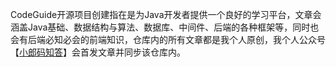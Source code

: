 CodeGuide开源项目创建指在是为Java开发者提供一个良好的学习平台，文章会涵盖Java基础、数据结构与算法、数据库、中间件、后端的各种框架等，同时也会有后端必知必会的前端知识，仓库内的所有文章都是我个人原创，我个人公众号【[小郎码知答](https://mp.weixin.qq.com/mp/profile_ext?action=home&__biz=MzIwMjc3NjE1NQ==&scene=124#wechat_redirect)】会首发文章并同步该仓库内。


